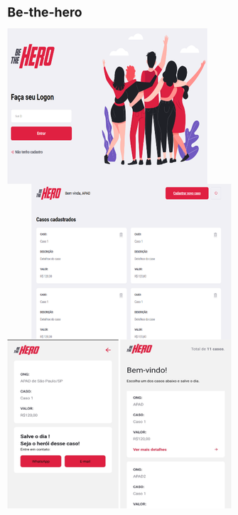 # Be-the-hero
<img src="https://github.com/raphaom35/Be-the-hero_ok/blob/master/frontend/tela1.PNG" width="450" height="350" align="left"/> 
<img src="https://github.com/raphaom35/Be-the-hero_ok/blob/master/frontend/tela2.PNG" width="450" height="350" align="right"/>&nbsp;
<img src="https://github.com/raphaom35/Be-the-hero_ok/blob/master/mobile/mobile.jpg" width="250" height="380" align="right"/>
<img src="https://github.com/raphaom35/Be-the-hero_ok/blob/master/mobile/mobile1.jpg" width="250" height="380" align="center"/>

  
  
